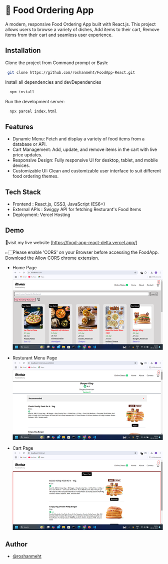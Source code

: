 #  🍔 Food Ordering App
A modern, responsive Food Ordering App built with React.js. This project allows users to browse a variety of dishes, Add  items to their cart, Remove items from their cart and seamless user experience.


## Installation

Clone the project from Command prompt or Bash:

```bash
 git clone https://github.com/roshanmeht/FoodApp-React.git
```
Install all dependencies and devDependencies
```bash
  npm install
```
Run the development server:
```bash
  npx parcel index.html
```
    
## Features

- Dynamic Menu: Fetch and display a variety of food items from a database or API.
- Cart Management: Add, update, and remove items in the cart with live price updates.
- Responsive Design: Fully responsive UI for desktop, tablet, and mobile devices.
- Customizable UI: Clean and customizable user interface to suit different food ordering themes.
## Tech Stack

- Frontend : React.js, CSS3, JavaScript (ES6+)
- External APIs : Swiggy API for fetching Resturant's Food Items
- Deployment: Vercel Hosting

## Demo
 
 👋visit my live website
[https://food-app-react-delta.vercel.app/]

👉🏻Please enable 'CORS' on your Browser before accessing the FoodApp. Download the Allow CORS chrome extension.

- Home Page
![Home Page](https://github.com/roshanmeht/FoodApp-React/blob/main/Screenshot%20(1).png?raw=true)

- Resturant Menu Page
![Resturant Menu Page](https://github.com/roshanmeht/FoodApp-React/blob/main/Screenshot%20(2).png?raw=true)

- Cart Page
![Cart Page](https://github.com/roshanmeht/FoodApp-React/blob/main/Screenshot%20(3).png?raw=true)



## Author

- [@roshanmeht](https://github.com/roshanmeht)
